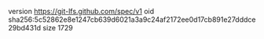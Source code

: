 version https://git-lfs.github.com/spec/v1
oid sha256:5c52862e8e1247cb639d6021a3a9c24af2172ee0d17cb891e27dddce29bd431d
size 1729
